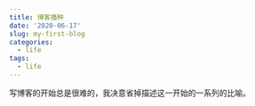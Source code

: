 ```yaml
---
title: 博客播种
date: '2020-06-17'
slug: my-first-blog
categories:
  - life
tags:
  - life
---
```


写博客的开始总是很难的，我决意省掉描述这一开始的一系列的比喻。
